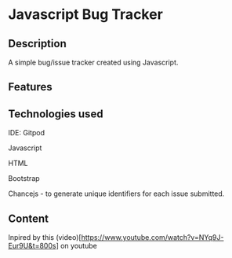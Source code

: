 # Javascript Bug Tracker

## Description

A simple bug/issue tracker created using Javascript.

## Features

## Technologies used

IDE: Gitpod

Javascript

HTML

Bootstrap

Chancejs - to generate unique identifiers for each issue submitted.

## Content

Inpired by this (video)[https://www.youtube.com/watch?v=NYq9J-Eur9U&t=800s] on youtube